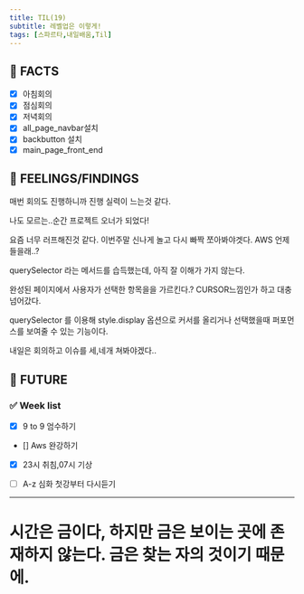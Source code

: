 ```yaml
---
title: TIL(19)
subtitle: 레벨업은 이렇게!
tags: [스파르타,내일배움,Til]
---
```



## 📌 FACTS

- [x]  아침회의
- [x]  점심회의
- [x]  저녁회의
- [x]  all_page_navbar설치
- [x]  backbutton 설치
- [x]  main_page_front_end

## 📌 FEELINGS/FINDINGS
매번 회의도 진행하니까 진행 실력이 느는것 같다.

나도 모르는..순간 프로젝트 오너가 되었다!

요즘 너무 러프해진것 같다.
이번주말 신나게 놀고 다시 빠짝 쪼아봐야겟다.
AWS 언제들을래..?

querySelector 라는 메서드를 습득했는데, 아직 잘 이해가 가지 않는다.

완성된 페이지에서 사용자가 선택한 항목을을 가르킨다.? CURSOR느낌인가 하고 대충 넘어갔다.

querySelector 를 이용해 style.display 옵션으로 커서를 올리거나 선택했을때 퍼포먼스를 보여줄 수 있는
기능이다.

내일은 회의하고 이슈를 세,네개 쳐봐야겠다..
## 📌 FUTURE

### ✅ Week list
- [x]   9 to 9 엄수하기

- []   Aws 완강하기

- [x]   23시 취침,07시 기상

- [ ]   A-z 심화 첫강부터 다시듣기

---

# 시간은 금이다, 하지만 금은 보이는 곳에 존재하지 않는다. 금은 찾는 자의 것이기 때문에.
